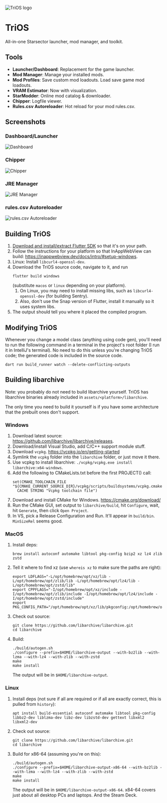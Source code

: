 ![TriOS logo](assets/images/telos_faction_crest.png)
# TriOS
All-in-one Starsector launcher, mod manager, and toolkit.

## Tools

- **Launcher/Dashboard**: Replacement for the game launcher.
- **Mod Manager**: Manage your installed mods.
- **Mod Profiles**: Save custom mod loadouts. Load save game mod loadouts.
- **VRAM Estimator**: Now with visualization.
- **StarModder**: Online mod catalog & downloader.
- **Chipper**: Logfile viewer.
- **Rules.csv Autoreloader**: Hot reload for your mod rules.csv.

## Screenshots

### Dashboard/Launcher
![Dashboard](readme_resources/dashboard.png)
### Chipper
![Chipper](readme_resources/chipper.png)
### JRE Manager
![JRE Manager](readme_resources/jre.png)
### rules.csv Autoreloader
![rules.csv Autoreloader](readme_resources/rules_reload.png)

## Building TriOS

1. [Download and install/extract Flutter SDK](https://docs.flutter.dev/install/archive#stable-channel) so that it's on your path.
2. Follow the instructions for your platform so that InAppWebView can build: https://inappwebview.dev/docs/intro/#setup-windows.
3. Linux: Install `libcurl4-openssl-dev`.
4. Download the TriOS source code, navigate to it, and run
    ```
    flutter build windows
    ```
    (substitute `macos` or `linux` depending on your platform).
   1. On Linux, you may need to install missing libs, such as `libcurl4-openssl-dev` (for building Sentry). 
   2. Also, don't use the Snap version of Flutter, install it manually so it uses system libs.
5. The output should tell you where it placed the compiled program.


## Modifying TriOS
Whenever you change a model class (anything using code gen), you'll need to run the following command in a terminal in the project's root folder (I run it in IntelliJ's terminal). No need to do this unless you're changing TriOS code; the generated code is included in the source code.
```
dart run build_runner watch --delete-conflicting-outputs
```

## Building libarchive
Note: you probably do not need to build libarchive yourself. TriOS has libarchive binaries already included in `assets/<platform>/libarchive`.

The only time you need to build it yourself is if you have some architecture that the prebuilt ones don't support.

### Windows
1. Download latest source: https://github.com/libarchive/libarchive/releases.
1. Download/install Visual Studio, add C/C++ support module stuff.
1. Download `vcpkg`. https://vcpkg.io/en/getting-started
1. Symlink the `vcpkg` folder into the  `libarchive` folder, or just move it there.
1. Use vcpkg to install libarchive: `./vcpkg/vcpkg.exe install libarchive:x64-windows`.
1. Add the following to CMakeLists.txt before the first PROJECT() call:
    ```
    set(CMAKE_TOOLCHAIN_FILE "${CMAKE_CURRENT_SOURCE_DIR}/vcpkg/scripts/buildsystems/vcpkg.cmake"
      CACHE STRING "Vcpkg toolchain file")
    ```
1. Download and install CMake for Windows. https://cmake.org/download/
1. Run the CMake GUI, set output to `libarchive/build`, hit `Configure`, wait, hit `Generate`, then click `Open Project`.
1. In VS, pick a Release Configuration and Run. It'll appear in `build/bin`. `MinSizeRel` seems good.

### MacOS
1. Install deps: 
   ```
   brew install autoconf automake libtool pkg-config bzip2 xz lz4 zlib zstd
   ```
1. Tell it where to find xz (use `whereis xz` to make sure the paths are right):
   ```
   export LDFLAGS="-L/opt/homebrew/opt/xz/lib -L/opt/homebrew/opt/zlib/lib -L/opt/homebrew/opt/lz4/lib -L/opt/homebrew/opt/zstd/lib"
   export CPPFLAGS="-I/opt/homebrew/opt/xz/include -I/opt/homebrew/opt/zlib/include -I/opt/homebrew/opt/lz4/include -I/opt/homebrew/opt/zstd/include"
   export PKG_CONFIG_PATH="/opt/homebrew/opt/xz/lib/pkgconfig:/opt/homebrew/opt/zlib/lib/pkgconfig:/opt/homebrew/opt/lz4/lib/pkgconfig:/opt/homebrew/opt/zstd/lib/pkgconfig"
   ```
1. Check out source:
   ```
   git clone https://github.com/libarchive/libarchive.git
   cd libarchive
   ```
1. Build:
   ```
   ./build/autogen.sh
   ./configure --prefix=$HOME/libarchive-output --with-bz2lib --with-lzma --with-lz4 --with-zlib --with-zstd
   make
   make install
   ```
   The output will be in `$HOME/libarchive-output`.

### Linux
1. Install deps (not sure if all are required or if all are exactly correct, this is pulled from `history`):
   ```
   apt install build-essential autoconf automake libtool pkg-config libbz2-dev liblzma-dev libz-dev libzstd-dev gettext libxml2 libxml2-dev
   ```
1. Check out source:
   ```
   git clone https://github.com/libarchive/libarchive.git
   cd libarchive
   ```
1. Build for x86-64 (assuming you're on this):
   ```
   ./build/autogen.sh
   ./configure --prefix=$HOME/libarchive-output-x86-64 --with-bz2lib --with-lzma --with-lz4 --with-zlib --with-zstd
   make
   make install
   ```
   The output will be in `$HOME/libarchive-output-x86-64`. x84-64 covers just about all desktop PCs and laptops. And the Steam Deck.
